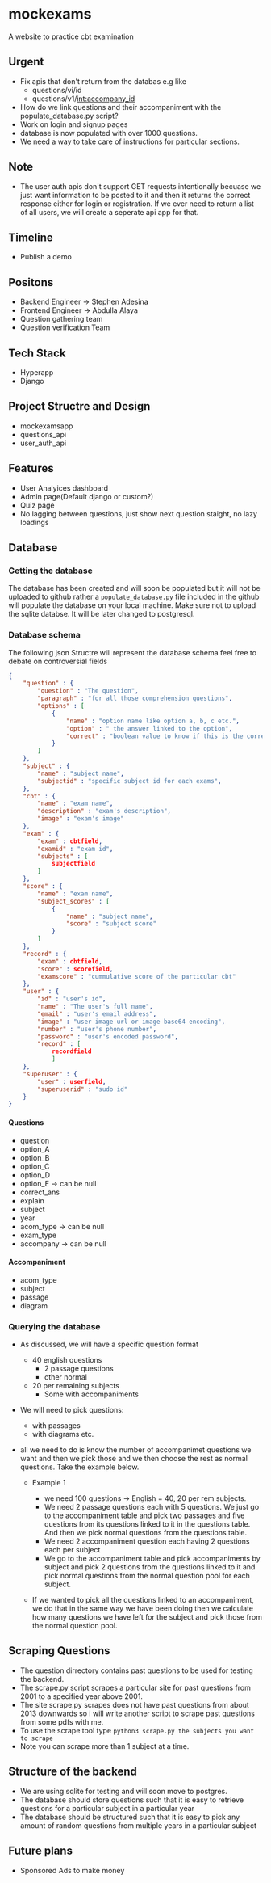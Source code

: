 # mockexams
A website to practice cbt examination

## Urgent
- Fix apis that don't return from the databas e.g like 
	- questions/vi/id
	- questions/v1/<int:accompany_id>
- How do we link questions and their accompaniment with the populate_database.py script?
- Work on login and signup pages
- database is now populated with over 1000 questions.
- We need a way to take care of instructions for particular sections.

## Note
- The user auth apis don't support GET requests intentionally becuase we just want information to be posted to it and then it returns the correct response either for login or registration. If we ever need to return a list of all users, we will create a seperate api app for that. 

## Timeline
- Publish a demo


## Positons

- Backend Engineer -> Stephen Adesina
- Frontend Engineer -> Abdulla Alaya
- Question gathering team
- Question verification Team

## Tech Stack
- Hyperapp
- Django

## Project Structre and Design
- mockexamsapp
- questions_api
- user_auth_api

## Features
- User Analyices dashboard
- Admin page(Default django or custom?)
- Quiz page
- No lagging between questions, just show next question staight, no lazy loadings


## Database

### Getting the database
The database has been created and will soon be populated but it will not be uploaded to github rather a ```populate_database.py``` file included in the github will populate the database on your local machine. Make sure not to upload the sqlite databse. It will be later changed to postgresql.

### Database schema
The following json Structre will represent the database schema feel free to debate on controversial fields
```json
{
    "question" : {
        "question" : "The question",
        "paragraph" : "for all those comprehension questions",
        "options" : [
            {
                "name" : "option name like option a, b, c etc.",
                "option" : " the answer linked to the option",
                "correct" : "boolean value to know if this is the correct option"
            }
        ]
    },
    "subject" : {
        "name" : "subject name",
        "subjectid" : "specific subject id for each exams",
    },
    "cbt" : {
        "name" : "exam name",
        "description" : "exam's description",
        "image" : "exam's image"
    },
    "exam" : {
        "exam" : cbtfield,
        "examid" : "exam id",
        "subjects" : [
            subjectfield
        ]
    },
    "score" : {
        "name" : "exam name",
        "subject_scores" : [
            {
                "name" : "subject name",
                "score" : "subject score"
            }
        ]
    },
    "record" : {
        "exam" : cbtfield,
        "score" : scorefield,
        "examscore" : "cummulative score of the particular cbt"
    },
    "user" : {
        "id" : "user's id",
        "name" : "The user's full name",
        "email" : "user's email address",
        "image" : "user image url or image base64 encoding",
        "number" : "user's phone number",
        "password" : "user's encoded password",
        "record" : [
            recordfield
            ]
    },
    "superuser" : {
        "user" : userfield,
        "superuserid" : "sudo id"
    }
}
```

#### Questions 
- question 
- option_A 
- option_B 
- option_C 
- option_D 
- option_E -> can be null
- correct_ans 
- explain 
- subject
- year
- acom_type -> can be null
- exam_type 
- accompany -> can be null

#### Accompaniment
- acom_type 
- subject
- passage
- diagram

### Querying the database
- As discussed, we will have a specific question format
	- 40 english questions
		- 2 passage questions
		- other normal
	- 20 per remaining subjects
		- Some with accompaniments

- We will need to pick questions:
	- with passages
	- with diagrams etc.

- all we need to do is know the number of accompanimet questions we want and then we pick those and we then choose the rest as normal questions. Take the example below.
	- Example 1
		- we need 100 questions -> English = 40, 20 per rem subjects.
		- We need 2 passage questions each with 5 questions. We just go to the accompaniment table and pick two passages and five questions from its questions linked to it in the questions table. And then we pick normal questions from the questions table.
		- We need 2 accompaniment question each having 2 questions each per subject
		- We go to the accompaniment table and pick accompaniments by subject and pick 2 questions from the questions linked to it and pick normal questions from the normal question pool for each subject.

	- If we wanted to pick all the questions linked to an accompaniment, we do that in the same way we have been doing then we calculate how many questions we have left for the subject and pick those from the normal question pool.

## Scraping Questions

- The question dirrectory contains past questions to be used for testing the backend.
- The scrape.py script scrapes a particular site for past questions from 2001 to a specified year above 2001.
- The site scrape.py scrapes does not have past questions from about 2013 downwards so i will write another script to scrape past questions from some pdfs with me.
- To use the scrape tool type ```python3 scrape.py the subjects you want to scrape```
- Note you can scrape more than 1 subject at a time.

## Structure of the backend

- We are using sqlite for testing and will soon move to postgres.
- The database should store questions such that it is easy to retrieve questions for a particular subject in a particular year
- The database should be structured such that it is easy to pick any amount of random questions from multiple years in a particular subject

## Future plans
- Sponsored Ads to make money
